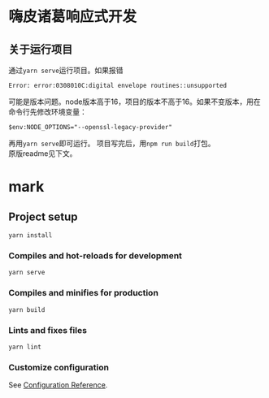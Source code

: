 # 嗨皮诸葛响应式开发
## 关于运行项目
通过`yarn serve`运行项目。如果报错
```
Error: error:0308010C:digital envelope routines::unsupported
```
可能是版本问题。node版本高于16，项目的版本不高于16。如果不变版本，用在命令行先修改环境变量：
```
$env:NODE_OPTIONS="--openssl-legacy-provider"
```
再用`yarn serve`即可运行。
项目写完后，用`npm run build`打包。
<br>原版readme见下文。
# mark

## Project setup
```
yarn install
```

### Compiles and hot-reloads for development
```
yarn serve
```

### Compiles and minifies for production
```
yarn build
```

### Lints and fixes files
```
yarn lint
```

### Customize configuration
See [Configuration Reference](https://cli.vuejs.org/config/).
